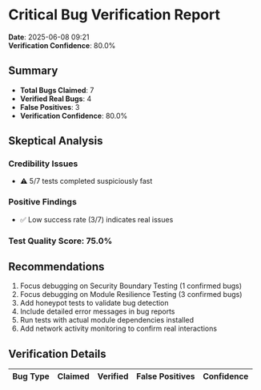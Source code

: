 # Critical Bug Verification Report

**Date**: 2025-06-08 09:21  
**Verification Confidence**: 80.0%

## Summary

- **Total Bugs Claimed**: 7
- **Verified Real Bugs**: 4
- **False Positives**: 3
- **Verification Confidence**: 80.0%

## Skeptical Analysis

### Credibility Issues
- ⚠️ 5/7 tests completed suspiciously fast

### Positive Findings
- ✅ Low success rate (3/7) indicates real issues

### Test Quality Score: 75.0%

## Recommendations

1. Focus debugging on Security Boundary Testing (1 confirmed bugs)
2. Focus debugging on Module Resilience Testing (3 confirmed bugs)
3. Add honeypot tests to validate bug detection
4. Include detailed error messages in bug reports
5. Run tests with actual module dependencies installed
6. Add network activity monitoring to confirm real interactions

## Verification Details

| Bug Type | Claimed | Verified | False Positives | Confidence |
|----------|---------|----------|-----------------|------------|
